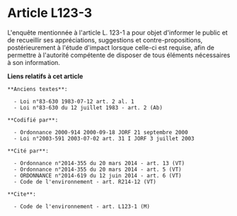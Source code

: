 # Article L123-3

L'enquête mentionnée à l'article L. 123-1 a pour objet d'informer le public et de recueillir ses appréciations, suggestions
et contre-propositions, postérieurement à l'étude d'impact lorsque celle-ci est requise, afin de permettre à l'autorité
compétente de disposer de tous éléments nécessaires à son information.

**Liens relatifs à cet article**

	**Anciens textes**:

	  - Loi n°83-630 1983-07-12 art. 2 al. 1
	  - Loi n°83-630 du 12 juillet 1983 - art. 2 (Ab)

	**Codifié par**:

	  - Ordonnance 2000-914 2000-09-18 JORF 21 septembre 2000
	  - Loi n°2003-591 2003-07-02 art. 31 I JORF 3 juillet 2003

	**Cité par**:

	  - Ordonnance n°2014-355 du 20 mars 2014 - art. 13 (VT)
	  - Ordonnance n°2014-355 du 20 mars 2014 - art. 5 (VT)
	  - ORDONNANCE n°2014-619 du 12 juin 2014 - art. 6 (VT)
	  - Code de l'environnement - art. R214-12 (VT)

	**Cite**:

	  - Code de l'environnement - art. L123-1 (M)
